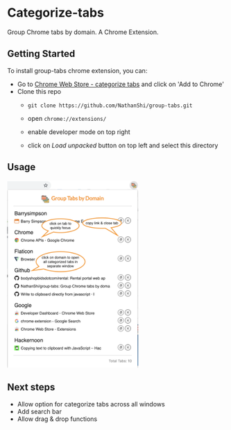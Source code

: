 # Categorize-tabs
Group Chrome tabs by domain. A Chrome Extension.

## Getting Started

To install group-tabs chrome extension, you can:

- Go to [Chrome Web Store - categorize tabs](https://chrome.google.com/webstore/detail/categorize-tabs/oefogamggbofaeonfmkigobeflejjgei?hl=en) and click on 'Add to Chrome'
- Clone this repo
  - `git clone https://github.com/NathanShi/group-tabs.git`

  - open `chrome://extensions/`

  - enable developer mode on top right

  - click on _Load unpacked_ button on top left and select this directory

## Usage
<img src="images/ScreenShot.png" height="60%" width="60%">

## Next steps

- Allow option for categorize tabs across all windows
- Add search bar
- Allow drag & drop functions
